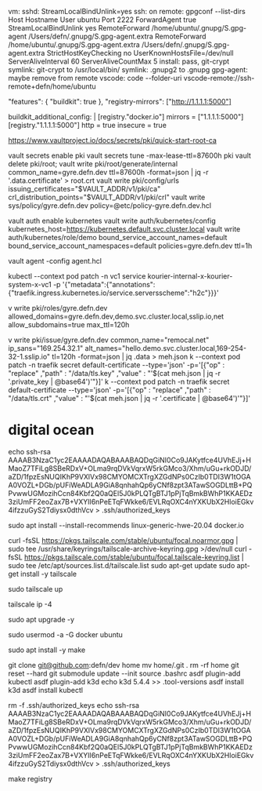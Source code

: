 vm:
    sshd: StreamLocalBindUnlink=yes
    ssh: on remote: gpgconf  --list-dirs
        Host
        Hostname
        User ubuntu
        Port 2222
        ForwardAgent true
        StreamLocalBindUnlink yes
        RemoteForward /home/ubuntu/.gnupg/S.gpg-agent /Users/defn/.gnupg/S.gpg-agent.extra
        RemoteForward /home/ubuntu/.gnupg/S.gpg-agent.extra /Users/defn/.gnupg/S.gpg-agent.extra
        StrictHostKeyChecking no
        UserKnownHostsFile=/dev/null
        ServerAliveInterval 60
        ServerAliveCountMax 5
    install: pass, git-crypt
    symlink: git-crypt to /usr/local/bin/
    symlink: .gnupg2 to .gnupg
    gpg-agent: maybe remove from remote
    vscode: code --folder-uri vscode-remote://ssh-remote+defn/home/ubuntu

"features": {
    "buildkit": true
  },
  "registry-mirrors": ["http://1.1.1.1:5000"]

  buildkit_additional_config: |
    [registry."docker.io"]
      mirrors = ["1.1.1.1:5000"]
    [registry."1.1.1.1:5000"]
      http = true
      insecure = true

https://www.vaultproject.io/docs/secrets/pki/quick-start-root-ca


vault secrets enable pki
vault secrets tune -max-lease-ttl=87600h pki
vault delete pki/root; vault write pki/root/generate/internal common_name=gyre.defn.dev ttl=87600h -format=json | jq -r '.data.certificate' > root.crt
vault write pki/config/urls issuing_certificates="$VAULT_ADDR/v1/pki/ca" crl_distribution_points="$VAULT_ADDR/v1/pki/crl"
vault write sys/policy/gyre.defn.dev policy=@etc/policy-gyre.defn.dev.hcl

vault auth enable kubernetes
vault write auth/kubernetes/config kubernetes_host=https://kubernetes.default.svc.cluster.local
vault write auth/kubernetes/role/demo bound_service_account_names=default bound_service_account_namespaces=default policies=gyre.defn.dev ttl=1h

vault agent -config agent.hcl

kubectl --context pod patch -n vc1 service kourier-internal-x-kourier-system-x-vc1 -p '{"metadata":{"annotations":{"traefik.ingress.kubernetes.io/service.serversscheme":"h2c"}}}'

v write pki/roles/gyre.defn.dev allowed_domains=gyre.defn.dev,demo.svc.cluster.local,sslip.io,net allow_subdomains=true max_ttl=120h

v write pki/issue/gyre.defn.dev common_name="remocal.net" ip_sans="169.254.32.1" alt_names="hello.demo.svc.cluster.local,169-254-32-1.sslip.io" tl=120h -format=json | jq .data > meh.json
k --context pod patch -n traefik secret default-certificate --type='json' -p='[{"op" : "replace" ,"path" : "/data/tls.key" ,"value" : "'$(cat meh.json | jq -r '.private_key | @base64')'"}]'
k --context pod patch -n traefik secret default-certificate --type='json' -p='[{"op" : "replace" ,"path" : "/data/tls.crt" ,"value" : "'$(cat meh.json | jq -r '.certificate | @base64')'"}]'

# digital ocean
echo ssh-rsa AAAAB3NzaC1yc2EAAAADAQABAAABAQDqGiNI0Co9JAKytfce4UVhEJj+HMaoZ7TFiLg8SBeRDxV+OLma9rqDVkVqrxW5rkGMco3/Xhm/uGu+rkODJD/aZD/1fpzEsNUQIKhP9VXlVx98CMYOMCXTrgXZGdNPs0CzIb0TDI3W1tOGAA0VOZL+DGb/pUFiWeADLA9GiA8qnhahQp6yCNf8zpt3ATawSOGDLttB+PQPvwwUGMozihCcn84Kbf2Q0aQEl5J0kPLQTgBTJ1pPjTqBmkBWhP1KKAEDz3ziUmFF2eoZax7B+VXYlI6nPeETqFWkke6/EVLRqOXC4nYXKUbX2HloiEGkv4ifzzuGyS2Tdiysx0dthVcv > .ssh/authorized_keys

sudo apt install --install-recommends linux-generic-hwe-20.04 docker.io

curl -fsSL https://pkgs.tailscale.com/stable/ubuntu/focal.noarmor.gpg | sudo tee /usr/share/keyrings/tailscale-archive-keyring.gpg >/dev/null
curl -fsSL https://pkgs.tailscale.com/stable/ubuntu/focal.tailscale-keyring.list | sudo tee /etc/apt/sources.list.d/tailscale.list
sudo apt-get update
sudo apt-get install -y tailscale

sudo tailscale up

tailscale ip -4

sudo apt upgrade -y

sudo usermod -a -G docker ubuntu

sudo apt install -y make

git clone git@github.com:defn/dev home
mv home/.git .
rm -rf home
git reset --hard
git submodule update --init
source .bashrc
asdf plugin-add kubectl
asdf plugin-add k3d
echo k3d 5.4.4 >> .tool-versions
asdf install k3d
asdf install kubectl

rm -f .ssh/authorized_keys
echo ssh-rsa AAAAB3NzaC1yc2EAAAADAQABAAABAQDqGiNI0Co9JAKytfce4UVhEJj+HMaoZ7TFiLg8SBeRDxV+OLma9rqDVkVqrxW5rkGMco3/Xhm/uGu+rkODJD/aZD/1fpzEsNUQIKhP9VXlVx98CMYOMCXTrgXZGdNPs0CzIb0TDI3W1tOGAA0VOZL+DGb/pUFiWeADLA9GiA8qnhahQp6yCNf8zpt3ATawSOGDLttB+PQPvwwUGMozihCcn84Kbf2Q0aQEl5J0kPLQTgBTJ1pPjTqBmkBWhP1KKAEDz3ziUmFF2eoZax7B+VXYlI6nPeETqFWkke6/EVLRqOXC4nYXKUbX2HloiEGkv4ifzzuGyS2Tdiysx0dthVcv > .ssh/authorized_keys

make registry
